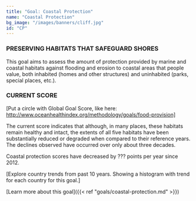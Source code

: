 ```yaml
---
title: "Goal: Coastal Protection"
name: "Coastal Protection"
bg_image: "/images/banners/cliff.jpg"
id: "CP"
---
```


### PRESERVING HABITATS THAT SAFEGUARD SHORES
This goal aims to assess the amount of protection provided by marine and coastal habitats against flooding and erosion to coastal areas that people value, both inhabited (homes and other structures) and uninhabited (parks, special places, etc.). 

### CURRENT SCORE

[Put a circle with Global Goal Score, like here: http://www.oceanhealthindex.org/methodology/goals/food-provision]

The current score indicates that although, in many places, these habitats remain healthy and intact, the extents of all five habitats have been substantially reduced or degraded when compared to their reference years.  The declines observed have occurred over only about three decades. 

Coastal protection scores have decreased by ??? points per year since 2012.

[Explore country trends from past 10 years. Showing a histogram with trend for each country for this goal.]



[Learn more about this goal]({{< ref "goals/coastal-protection.md" >}})